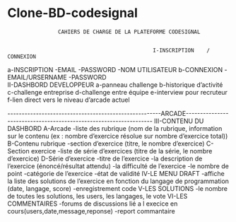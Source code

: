 # Clone-BD-codesignal
                    CAHIERS DE CHARGE DE LA PLATEFORME CODESIGNAL


                                                  I-INSCRIPTION    / CONNEXION
a-INSCRIPTION
-EMAIL
-PASSWORD
-NOM UTILISATEUR
b-CONNEXION
-EMAIL/URSERNAME
-PASSWORD  
II-DASHBORD DEVELOPPEUR
a-panneau challenge	
b-historique d’activité
c-challenge entreprise
d-challenge entre équipe
e-interview pour recruteur
f-lien direct vers le niveau d’arcade actuel

------------------------------------------------------ARCADE------------------------------------------------------------------
III-CONTENU DU DASHBORD 
A-Arcade
-liste des rubrique (nom de la rubrique, information sur le contenu (ex : nombre d’exercice résolue sur nombre d’exercice total))
B-Contenu rubrique
-section d’exercice (titre, le nombre d’exercice)
C-Section exercice
-liste de série d’exercices (titre de la série, le nombre d’exercice)
D-Série d’exercice
-titre de l’exercice
-la description de l’exercice (énoncé/résultat attendu)
-la difficulté de l’exercice
-le nombre de point
-catégorie de l’exercice
-état de validité
IV-LE MENU DRAFT
-affiche la liste des solutions de l’exercice en fonction du langage de programmation (date, langage, score)
-enregistrement code
V-LES SOLUTIONS
-le nombre de toutes les solutions, les users, les langages, le vote 
VI-LES COMMENTAIRES
-forums de discussions lié a l execice en cours(users,date,message,reponse)
-report commantaire

